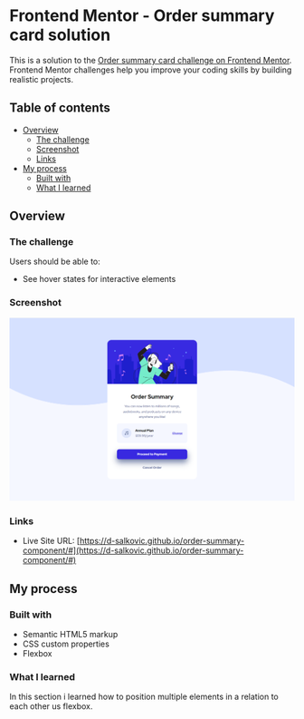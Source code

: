 # Frontend Mentor - Order summary card solution

This is a solution to the [Order summary card challenge on Frontend Mentor](https://www.frontendmentor.io/challenges/order-summary-component-QlPmajDUj). Frontend Mentor challenges help you improve your coding skills by building realistic projects. 

## Table of contents

- [Overview](#overview)
  - [The challenge](#the-challenge)
  - [Screenshot](#screenshot)
  - [Links](#links)
- [My process](#my-process)
  - [Built with](#built-with)
  - [What I learned](#what-i-learned)

## Overview

### The challenge

Users should be able to:

- See hover states for interactive elements

### Screenshot

![screenshot](./images/screenshot.png)


### Links

- Live Site URL: [https://d-salkovic.github.io/order-summary-component/#](https://d-salkovic.github.io/order-summary-component/#)

## My process

### Built with

- Semantic HTML5 markup
- CSS custom properties
- Flexbox


### What I learned

In this section i learned how to position multiple elements in a relation to each other us flexbox.